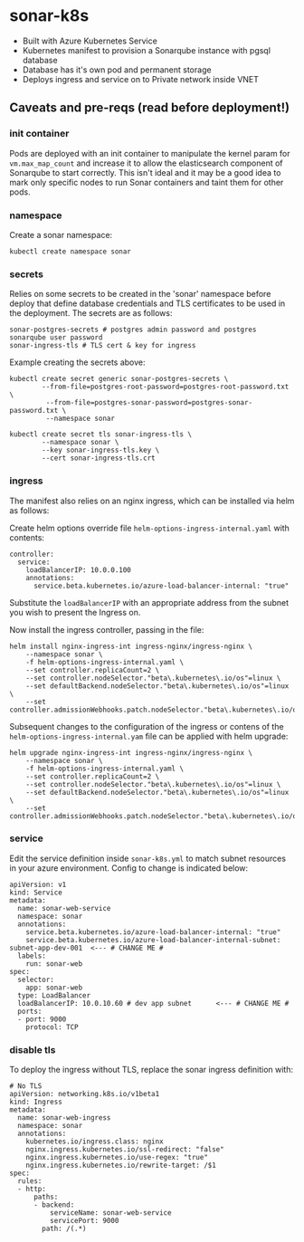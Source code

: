 # sonar-k8s

- Built with Azure Kubernetes Service
- Kubernetes manifest to provision a Sonarqube instance with pgsql database
- Database has it's own pod and permanent storage
- Deploys ingress and service on to Private network inside VNET


## Caveats and pre-reqs (read before deployment!)

### init container

Pods are deployed with an init container to manipulate the kernel param for `vm.max_map_count` and increase it to allow the elasticsearch component of Sonarqube to start correctly. This isn't ideal and it may be a good idea to mark only specific nodes to run Sonar containers and taint them for other pods.

### namespace
Create a sonar namespace:
```
kubectl create namespace sonar
```

### secrets
Relies on some secrets to be created in the 'sonar' namespace before deploy that define database credentials and TLS certificates to be used in the deployment. The secrets are as follows:

```
sonar-postgres-secrets # postgres admin password and postgres sonarqube user password
sonar-ingress-tls # TLS cert & key for ingress
```

Example creating the secrets above:
```
kubectl create secret generic sonar-postgres-secrets \
        --from-file=postgres-root-password=postgres-root-password.txt \
         --from-file=postgres-sonar-password=postgres-sonar-password.txt \
         --namespace sonar

kubectl create secret tls sonar-ingress-tls \
        --namespace sonar \
        --key sonar-ingress-tls.key \
        --cert sonar-ingress-tls.crt
```
### ingress
The manifest also relies on an nginx ingress, which can be installed via helm as follows:

Create helm options override file `helm-options-ingress-internal.yaml` with contents:

```
controller:
  service:
    loadBalancerIP: 10.0.0.100
    annotations:
      service.beta.kubernetes.io/azure-load-balancer-internal: "true"
```

Substitute the `loadBalancerIP` with an appropriate address from the subnet you wish to present the Ingress on.

Now install the ingress controller, passing in the file: 

```
helm install nginx-ingress-int ingress-nginx/ingress-nginx \
    --namespace sonar \
    -f helm-options-ingress-internal.yaml \
    --set controller.replicaCount=2 \
    --set controller.nodeSelector."beta\.kubernetes\.io/os"=linux \
    --set defaultBackend.nodeSelector."beta\.kubernetes\.io/os"=linux \
    --set controller.admissionWebhooks.patch.nodeSelector."beta\.kubernetes\.io/os"=linux

```

Subsequent changes to the configuration of the ingress or contens of the `helm-options-ingress-internal.yam` file can be applied with helm upgrade:

```
helm upgrade nginx-ingress-int ingress-nginx/ingress-nginx \
    --namespace sonar \
    -f helm-options-ingress-internal.yaml \
    --set controller.replicaCount=2 \
    --set controller.nodeSelector."beta\.kubernetes\.io/os"=linux \
    --set defaultBackend.nodeSelector."beta\.kubernetes\.io/os"=linux \
    --set controller.admissionWebhooks.patch.nodeSelector."beta\.kubernetes\.io/os"=linux

```

### service

Edit the service definition inside `sonar-k8s.yml` to match subnet resources in your azure environment. Config to change is indicated below:

```
apiVersion: v1
kind: Service
metadata:
  name: sonar-web-service
  namespace: sonar
  annotations: 
    service.beta.kubernetes.io/azure-load-balancer-internal: "true"
    service.beta.kubernetes.io/azure-load-balancer-internal-subnet: subnet-app-dev-001  <--- # CHANGE ME #
  labels:
    run: sonar-web
spec:
  selector:
    app: sonar-web
  type: LoadBalancer
  loadBalancerIP: 10.0.10.60 # dev app subnet      <--- # CHANGE ME #
  ports:
  - port: 9000
    protocol: TCP
```

### disable tls

To deploy the ingress without TLS, replace the sonar ingress definition with: 

```
# No TLS
apiVersion: networking.k8s.io/v1beta1
kind: Ingress
metadata:
  name: sonar-web-ingress
  namespace: sonar
  annotations:
    kubernetes.io/ingress.class: nginx
    nginx.ingress.kubernetes.io/ssl-redirect: "false"
    nginx.ingress.kubernetes.io/use-regex: "true"
    nginx.ingress.kubernetes.io/rewrite-target: /$1
spec:
  rules:
  - http:
      paths:
      - backend:
          serviceName: sonar-web-service
          servicePort: 9000
        path: /(.*)
```